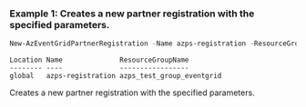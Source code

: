 ### Example 1: Creates a new partner registration with the specified parameters.
```powershell
New-AzEventGridPartnerRegistration -Name azps-registration -ResourceGroupName azps_test_group_eventgrid -Location global
```

```output
Location Name              ResourceGroupName
-------- ----              -----------------
global   azps-registration azps_test_group_eventgrid
```

Creates a new partner registration with the specified parameters.